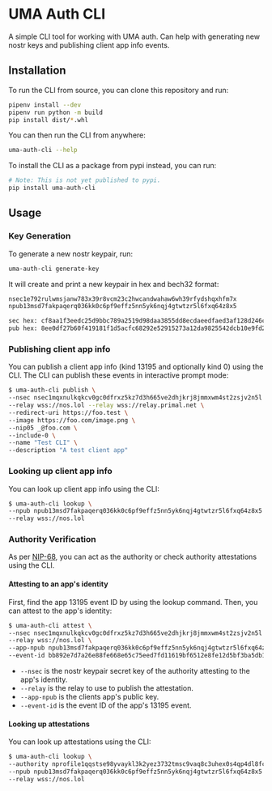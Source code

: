 # UMA Auth CLI

A simple CLI tool for working with UMA auth. Can help with generating new nostr keys and publishing client app info events.

## Installation

To run the CLI from source, you can clone this repository and run:

```bash
pipenv install --dev
pipenv run python -m build
pip install dist/*.whl
```

You can then run the CLI from anywhere:

```bash
uma-auth-cli --help
```

To install the CLI as a package from pypi instead, you can run:

```bash
# Note: This is not yet published to pypi.
pip install uma-auth-cli
```

## Usage

### Key Generation

To generate a new nostr keypair, run:

```bash
uma-auth-cli generate-key
```

It will create and print a new keypair in hex and bech32 format:

```bash
nsec1e792rulwmsjanw783x39r8vcm23c2hwcandwahaw6wh39rfydshqxhfm7x
npub13msd7fakpaqerq036kk0c6pf9effz5nn5yk6nqj4gtwtzr5l6fxq64z8x5

sec hex: cf8aa1f3eedc25d9bbc789a2519d98daa3855dd8ecdaeedfaed3af128d246c2e
pub hex: 8ee0df27b60f419181f1d5acfc68292e52915273a12da9825542dcb10e9fd24c
```

### Publishing client app info

You can publish a client app info (kind 13195 and optionally kind 0) using the CLI. The CLI can publish these events in interactive prompt mode:

```bash
$ uma-auth-cli publish \
--nsec nsec1mqxnulkqkcv0gc0dfrxz5kz7d3h665ve2dhjkrj8jmmxwm4st2zsjv2n5l \
--relay wss://nos.lol --relay wss://relay.primal.net \
--redirect-uri https://foo.test \
--image https://foo.com/image.png \
--nip05 _@foo.com \
--include-0 \
--name "Test CLI" \
--description "A test client app"
```

### Looking up client app info

You can look up client app info using the CLI:

```bash
$ uma-auth-cli lookup \
--npub npub13msd7fakpaqerq036kk0c6pf9effz5nn5yk6nqj4gtwtzr5l6fxq64z8x5 \
--relay wss://nos.lol
```

### Authority Verification

As per [NIP-68](https://github.com/nostr-protocol/nips/pull/1383/), you can act as the authority or check authority attestations using the CLI.

#### Attesting to an app's identity

First, find the app 13195 event ID by using the lookup command. Then, you can attest to the app's identity:

```bash
$ uma-auth-cli attest \
--nsec nsec1mqxnulkqkcv0gc0dfrxz5kz7d3h665ve2dhjkrj8jmmxwm4st2zsjv2n5l \
--relay wss://nos.lol \
--app-npub npub13msd7fakpaqerq036kk0c6pf9effz5nn5yk6nqj4gtwtzr5l6fxq64z8x5 \
--event-id bb892e7d7a26e88fe668e65c75eed7fd11619bf6512e8fe12d5bf3ba5db10c90
```

- `--nsec` is the nostr keypair secret key of the authority attesting to the app's identity.
- `--relay` is the relay to use to publish the attestation.
- `--app-npub` is the clients app's public key.
- `--event-id` is the event ID of the app's 13195 event.

#### Looking up attestations

You can look up attestations using the CLI:

```bash
$ uma-auth-cli lookup \
--authority nprofile1qqstse98yvaykl3k2yez3732tmsc9vaq8c3uhex0s4qp4dl8fczmp9spp4mhxue69uhkummn9ekx7mq26saje \
--npub npub13msd7fakpaqerq036kk0c6pf9effz5nn5yk6nqj4gtwtzr5l6fxq64z8x5 \
--relay wss://nos.lol
```
